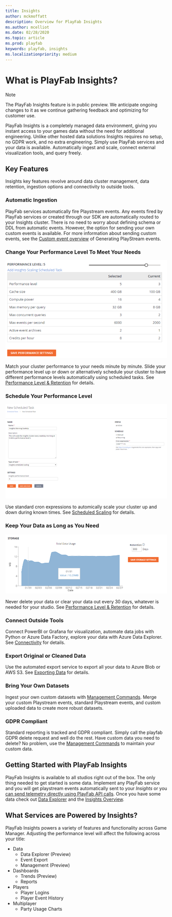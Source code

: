 ```yaml
---
title: Insights
author: mckmoffatt
description: Overview for PlayFab Insights
ms.author: mcelliot
ms.date: 02/28/2020
ms.topic: article
ms.prod: playfab
keywords: playfab, insights
ms.localizationpriority: medium
---
```

# What is PlayFab Insights?

> [!NOTE] 
> The PlayFab Insights feature is in public preview. We anticipate ongoing changes to it as we continue gathering feedback and optimizing for customer use.

PlayFab Insights is a completely managed data environment, giving you instant access to your games data without the need for additional engineering. Unlike other hosted data solutions Insights requires no setup, no GDPR work, and no extra engineering. Simply use PlayFab services and your data is available. Automatically ingest and scale, connect external visualization tools, and query freely. 

## Key Features
Insights key features revolve around data cluster management, data retention, ingestion options and connectivity to outside tools.

### Automatic Ingestion
PlayFab services automatically fire Playstream events. Any events fired by PlayFab services or created through our SDK are automatically routed to your Insights cluster. There is no need to worry about defining schema or DDL from automatic events. However, the option for sending your own custom events is available. For more information about sending custom events, see the [Custom event overview](../analytics/metrics/playstream-events.md#custom-event-overview) of Generating PlayStream events. 

### Change Your Performance Level To Meet Your Needs
![Insights Slider](data-explorer/media/insights-slider.png)

Match your cluster performance to your needs minute by minute. Slide your performance level up or down or alternatively schedule your cluster to have different performance levels automatically using scheduled tasks. See [Performance Level & Retention](performance-retention.md) for details.

### Schedule Your Performance Level
![Scheduled Scaling](data-explorer/media/insights-schedule.png)

Use standard cron expressions to automically scale your cluster up and down during known times. See [Scheduled Scaling](scheduled-scaling.md) for details.

### Keep Your Data as Long as You Need
![Storage and Retention](data-explorer/media/insights-retention.png)

Never delete your data or clear your data out every 30 days, whatever is needed for your studio. See [Performance Level & Retention](performance-retention.md) for details.

### Connect Outside Tools
Connect PowerBI or Grafana for visualization, automate data jobs with Python or Azure Data Factory, explore your data with Azure Data Explorer.  See [Connectivity](connectivity/index.md) for details.

### Export Original or Cleaned Data
Use the automated export service to export all your data to Azure Blob or AWS S3. See [Exporting Data](export.md) for details.

### Bring Your Own Datasets
Ingest your own custom datasets with [Management Commands](management-commands.md). Merge your custom Playstream events, standard Playstream events, and custom uploaded data to create more robust datasets.

### GDPR Compliant
Standard reporting is tracked and GDPR compliant. Simply call the playfab GDPR delete request and well do the rest. Have custom data you need to delete? No problem, use the [Management Commands](management-commands.md) to maintain your custom data.

## Getting Started with PlayFab Insights
PlayFab Insights is available to all studios right out of the box. The only thing needed to get started is some data. Implement any PlayFab service and you will get playstream events automatically sent to your *Insights* or you [can send telemetry directly using PlayFab API calls](xref:titleid.playfabapi.com.events.playstreamevents). Once you have some data check out [Data Explorer](data-explorer/quickstart.md) and the [Insights Overview](index.yml).

## What Services are Powered by Insights?
PlayFab Insights powers a variety of features and functionality across Game Manager. Adjusting the performance level will affect the following across your title:
* Data
  * Data Explorer (Preview)
  * Event Export
  * Management (Preview)
* Dashboards
  * Trends (Preview)
  * Reports
* Players
  * Player Logins
  * Player Event History
* Multiplayer
  * Party Usage Charts

